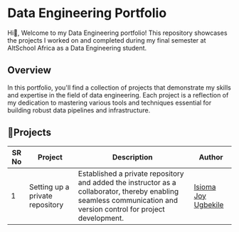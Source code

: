 # Data Engineering Portfolio

Hi👋, Welcome to my Data Engineering portfolio! This repository showcases the projects I worked on and completed during my final semester at AltSchool Africa as a Data Engineering student.

## Overview

In this portfolio, you'll find a collection of projects that demonstrate my skills and expertise in the field of data engineering. Each project is a reflection of my dedication to mastering various tools and techniques essential for building robust data pipelines and infrastructure.

## 📓Projects

| SR No | Project                                                                                                               | Description                                                                                                                                                                                                                                                                                              | Author                                                     |
| ----- | --------------------------------------------------------------------------------------------------------------------- | -------------------------------------------------------------------------------------------------------------------------------------------------------------------------------------------------------------------------------------------------------------------------------------------------------- | ---------------------------------------------------------- |
| 1     | Setting up a private repository            | Established a private repository and added the instructor as a collaborator, thereby enabling seamless communication and version control for project development.                                                                                                                                             | [Isioma Joy Ugbekile](https://github.com/Isioma57)                  |
